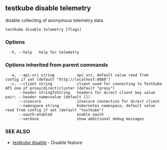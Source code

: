 
<head>
  <meta name="og:type" content="reference-doc" />
</head>

## testkube disable telemetry

disable collecting of anonymous telemetry data

```
testkube disable telemetry [flags]
```

### Options

```
  -h, --help   help for telemetry
```

### Options inherited from parent commands

```
  -a, --api-uri string          api uri, default value read from config if set (default "http://localhost:8088")
  -c, --client string           client used for connecting to Testkube API one of proxy|direct|cluster (default "proxy")
      --header stringToString   headers for direct client key value pair: --header name=value (default [])
      --insecure                insecure connection for direct client
      --namespace string        Kubernetes namespace, default value read from config if set (default "testkube")
      --oauth-enabled           enable oauth
      --verbose                 show additional debug messages
```

### SEE ALSO

* [testkube disable](testkube_disable.md)	 - Disable feature

